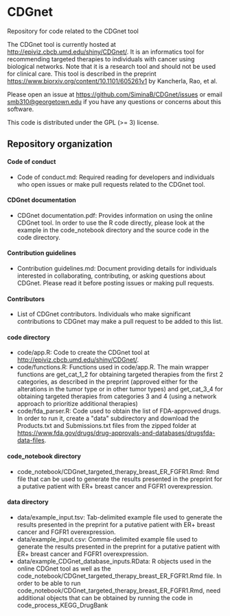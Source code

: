 # CDGnet
Repository for code related to the CDGnet tool

The CDGnet tool is currently hosted at http://epiviz.cbcb.umd.edu/shiny/CDGnet/. It is an informatics tool for recommending targeted therapies to individuals with cancer using biological networks. Note that it is a research tool and should not be used for clinical care.
This tool is described in the preprint https://www.biorxiv.org/content/10.1101/605261v1 by Kancherla, Rao, et al.

Please open an issue at https://github.com/SiminaB/CDGnet/issues or email smb310@georgetown.edu if you have any questions or concerns about this software.

This code is distributed under the GPL (>= 3) license.

## Repository organization

#### Code of conduct
* Code of conduct.md: Required reading for developers and individuals who open issues or make pull requests related to the CDGnet tool.
#### CDGnet documentation
* CDGnet documentation.pdf: Provides information on using the online CDGnet tool. In order to use the R code directly, please look at the example in the code_notebook directory and the source code in the code directory.
#### Contribution guidelines
* Contribution guidelines.md: Document providing details for individuals interested in collaborating, contributing, or asking questions about CDGnet. Please read it before posting issues or making pull requests.
#### Contributors
* List of CDGnet contributors. Individuals who make significant contributions to CDGnet may make a pull request to be added to this list.
#### code directory
* code/app.R: Code to create the CDGnet tool at http://epiviz.cbcb.umd.edu/shiny/CDGnet/.
* code/functions.R: Functions used in code/app.R. The main wrapper functions are get_cat_1_2 for obtaining targeted therapies from the first 2 categories, as described in the 
preprint (approved either for the alterations in the tumor type or in other tumor types) and get_cat_3_4 for obtaining targeted therapies from categories 3 and 4 (using a network
approach to prioritize additional therapies)
* code/fda_parser.R: Code used to obtain the list of FDA-approved drugs. In order to run it, create a "data" subdirectory and download the Products.txt and Submissions.txt files from the zipped folder at https://www.fda.gov/drugs/drug-approvals-and-databases/drugsfda-data-files.
#### code_notebook directory
* code_notebook/CDGnet_targeted_therapy_breast_ER_FGFR1.Rmd: Rmd file that can be used to generate the results presented in the preprint for a putative patient with ER+ breast cancer and FGFR1 overexpression.
#### data directory
* data/example_input.tsv: Tab-delimited example file used to generate the results presented in the preprint for a putative patient with ER+ breast cancer and FGFR1 overexpression.
* data/example_input.csv: Comma-delimited example file used to generate the results presented in the preprint for a putative patient with ER+ breast cancer and FGFR1 overexpression.
* data/example_CDGnet_database_inputs.RData: R objects used in the online CDGnet tool as well as the code_notebook/CDGnet_targeted_therapy_breast_ER_FGFR1.Rmd file. In order to be able to run code_notebook/CDGnet_targeted_therapy_breast_ER_FGFR1.Rmd, need additional objects that can be obtained
by running the code in code_process_KEGG_DrugBank
